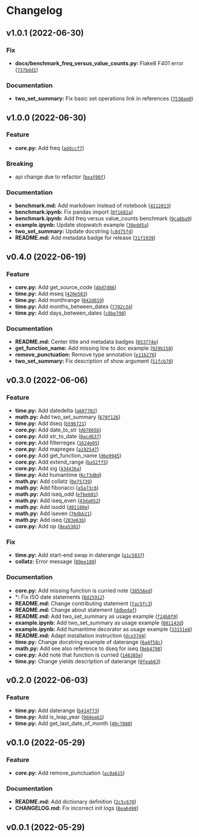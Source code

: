 # Changelog

<!--next-version-placeholder-->

## v1.0.1 (2022-06-30)
### Fix
* **docs/benchmark_freq_versus_value_counts.py:** Flake8 F401 error ([`737bdd1`](https://github.com/estripling/bumbag/commit/737bdd1623632721bd90ef4deb3b461fc5eb9b64))

### Documentation
* **two_set_summary:** Fix basic set operations link in references ([`7530ae0`](https://github.com/estripling/bumbag/commit/7530ae0ccc4a60f7abb452220d1e4cda5624d5ff))

## v1.0.0 (2022-06-30)
### Feature
* **core.py:** Add freq ([`addccf7`](https://github.com/estripling/bumbag/commit/addccf755f5eebe041eb012cdf68fa9f294dc6b3))

### Breaking
* api change due to refactor  ([`beaf08f`](https://github.com/estripling/bumbag/commit/beaf08f95b7e3534175e4bd21434bcf1e5f141e1))

### Documentation
* **benchmark.md:** Add markdown instead of notebook ([`4112013`](https://github.com/estripling/bumbag/commit/4112013af9db0d7c1449e38632e6daf8de5c2b4d))
* **benchmark.ipynb:** Fix pandas import ([`0f1602a`](https://github.com/estripling/bumbag/commit/0f1602a37e839de6ec1f02db36d0fe87cae02e98))
* **benchmark.ipynb:** Add freq versus value_counts benchmark ([`9ca8ba9`](https://github.com/estripling/bumbag/commit/9ca8ba902fbcbef313735f6f5409dda7cbc6d590))
* **example.ipynb:** Update stopwatch example ([`38edd5a`](https://github.com/estripling/bumbag/commit/38edd5a01a57eca6533b5f2604f2f426f5803c1a))
* **two_set_summary:** Update docstring ([`c8d75f4`](https://github.com/estripling/bumbag/commit/c8d75f43e86f3412b51e9e6f81bbbbabc7f6ad9b))
* **README.md:** Add metadata badge for release ([`31f1939`](https://github.com/estripling/bumbag/commit/31f1939207ec3b7d01a6c9ea617d9b194707509d))

## v0.4.0 (2022-06-19)
### Feature
* **core.py:** Add get_source_code ([`4bd7d86`](https://github.com/estripling/bumbag/commit/4bd7d865da6ac3ce878fb280883e3c074a50fe61))
* **time.py:** Add mseq ([`420e583`](https://github.com/estripling/bumbag/commit/420e583a64187513c0e0dfcca0d21d939d2dc228))
* **time.py:** Add monthrange ([`042d019`](https://github.com/estripling/bumbag/commit/042d019045f7c871c0f638ef46f54965431700e2))
* **time.py:** Add months_between_dates ([`7702c34`](https://github.com/estripling/bumbag/commit/7702c348833e0bf8832f196d9685c7b87baad3fa))
* **time.py:** Add days_between_dates ([`c8be798`](https://github.com/estripling/bumbag/commit/c8be79817ee408afd968acfce55eb60bd048b18b))

### Documentation
* **README.md:** Center title and metadata badges ([`053774e`](https://github.com/estripling/bumbag/commit/053774eb4c1c01a79c62d3e9fd9bae947d4db04d))
* **get_function_name:** Add missing line to doc example ([`929b150`](https://github.com/estripling/bumbag/commit/929b150ae2ba9cdc1422e1db6e7668120e6c806d))
* **remove_punctuation:** Remove type annotation ([`e11b276`](https://github.com/estripling/bumbag/commit/e11b276b859ade18a36fff1c1d38ddc3e0644d50))
* **two_set_summary:** Fix description of show argument ([`51fcb70`](https://github.com/estripling/bumbag/commit/51fcb70e2ddbac12c604081be3a0fd74a79a3633))

## v0.3.0 (2022-06-06)
### Feature
* **time.py:** Add datedelta ([`a687702`](https://github.com/estripling/bumbag/commit/a6877029fcdaf9c066e4e8c1e670b83c5abd8428))
* **math.py:** Add two_set_summary ([`670f126`](https://github.com/estripling/bumbag/commit/670f12628814fcbf9c4e1375f4f9867a028d201a))
* **time.py:** Add dseq ([`b59b721`](https://github.com/estripling/bumbag/commit/b59b7218fa730881382cb6fdb6f3cec9fbfaa864))
* **core.py:** Add date_to_str ([`d67865b`](https://github.com/estripling/bumbag/commit/d67865bca096d4c5e35861b269726a734fa258a1))
* **core.py:** Add str_to_date ([`0acd637`](https://github.com/estripling/bumbag/commit/0acd637f04abc08fb404fd9283cb201cb3e9d43a))
* **core.py:** Add filterregex ([`1624e05`](https://github.com/estripling/bumbag/commit/1624e0515eeb4d1a5c76531bbb20827cf92706b2))
* **core.py:** Add mapregex ([`a192547`](https://github.com/estripling/bumbag/commit/a192547d2016dec042910d10579d6eb082132651))
* **core.py:** Add get_function_name ([`d6e9945`](https://github.com/estripling/bumbag/commit/d6e9945d0d5e2fa1c0d288a9bc5175a012928e64))
* **core.py:** Add extend_range ([`ba52ff5`](https://github.com/estripling/bumbag/commit/ba52ff52f0e16a65f97fef956ce9ee03a1486b50))
* **core.py:** Add sig ([`434436a`](https://github.com/estripling/bumbag/commit/434436acdf3be855eb759a60c26a8a4039fa8422))
* **time.py:** Add humantime ([`6c73d8d`](https://github.com/estripling/bumbag/commit/6c73d8daf4444364b7a951f7d7938cb8aa1ad9ab))
* **math.py:** Add collatz ([`0e75739`](https://github.com/estripling/bumbag/commit/0e75739d3dde4b782ea2b1d12aab79eb25c62d3b))
* **math.py:** Add fibonacci ([`a5a73c6`](https://github.com/estripling/bumbag/commit/a5a73c670a06eb8099c7d3b2e9d1e3dbe18aaac3))
* **math.py:** Add iseq_odd ([`efbe601`](https://github.com/estripling/bumbag/commit/efbe601f152fa322565dd8b6939973601ee135ca))
* **math.py:** Add iseq_even ([`43da052`](https://github.com/estripling/bumbag/commit/43da052ac72c987c9fe5c48166170e163daedc82))
* **math.py:** Add isodd ([`d01180e`](https://github.com/estripling/bumbag/commit/d01180e85deff573b68e3a5dc844da26a4ef79d2))
* **math.py:** Add iseven ([`76dbb21`](https://github.com/estripling/bumbag/commit/76dbb210e7d29a8d57e53a434d9859574df4929c))
* **math.py:** Add iseq ([`203e63b`](https://github.com/estripling/bumbag/commit/203e63b297c656c77693323e76b18f8ccef2ceb7))
* **core.py:** Add op ([`8ea5301`](https://github.com/estripling/bumbag/commit/8ea530107c28f8a3eacfcdc6537caf5d91387187))

### Fix
* **time.py:** Add start-end swap in daterange ([`a1c5837`](https://github.com/estripling/bumbag/commit/a1c58377f591ff90f6281561203de3637f5f7e8e))
* **collatz:** Error message ([`89ee100`](https://github.com/estripling/bumbag/commit/89ee100d73ee7bb8a46e53e2b0abeb9753bddc57))

### Documentation
* **core.py:** Add missing function is curried note ([`38556ed`](https://github.com/estripling/bumbag/commit/38556ed2627059cd7fcbfa68962ad68ba4e28cd4))
* ***:** Fix ISO date statements ([`8d25912`](https://github.com/estripling/bumbag/commit/8d259127a731b7805100647eb9bc75cac5d901d8))
* **README.md:** Change contributing statement ([`fac5fc3`](https://github.com/estripling/bumbag/commit/fac5fc30fc92209e9027c8607d591bd44dab7732))
* **README.md:** Change about statement ([`ddbedaf`](https://github.com/estripling/bumbag/commit/ddbedaf2830cb79c77e29660d84ca61c4497c383))
* **README.md:** Add two_set_summary as usage example ([`f24b8f9`](https://github.com/estripling/bumbag/commit/f24b8f9e9b95227ea25e536afdc20a589dc13000))
* **example.ipynb:** Add two_set_summary as usage example ([`001143d`](https://github.com/estripling/bumbag/commit/001143da21cebadeb2653164bdb1939a36f7caba))
* **example.ipynb:** Add humantime decorator as usage example ([`33151e6`](https://github.com/estripling/bumbag/commit/33151e660e7624eef7989d0d71f01a8e8de3993a))
* **README.md:** Adapt installation instruction ([`dce37d4`](https://github.com/estripling/bumbag/commit/dce37d4a0005666f53e0de6712d31f67dd2f9cdb))
* **time.py:** Change docstring example of daterange ([`6a4f58c`](https://github.com/estripling/bumbag/commit/6a4f58c44bf0e40b3d227cc31c90d1deba3d5fdd))
* **math.py:** Add see also reference to dseq for iseq ([`9eb4798`](https://github.com/estripling/bumbag/commit/9eb4798b72e8fb81f6ae35805edc6793a9915dda))
* **core.py:** Add note that function is curried ([`146385e`](https://github.com/estripling/bumbag/commit/146385e683bd317c922c5debd969e4429937279f))
* **time.py:** Change yields description of daterange ([`9feab63`](https://github.com/estripling/bumbag/commit/9feab632a38ac71cad685e8d511ee6da3084e41c))

## v0.2.0 (2022-06-03)
### Feature
* **time.py:** Add daterange ([`b414f73`](https://github.com/estripling/bumbag/commit/b414f73e198bad9207ab87b5afb4eda74525d081))
* **time.py:** Add is_leap_year ([`9d4ea61`](https://github.com/estripling/bumbag/commit/9d4ea6169e4d68f31ded38136650b1ab4774db12))
* **time.py:** Add get_last_date_of_month ([`40c7088`](https://github.com/estripling/bumbag/commit/40c7088338144fc4618dab08759d227e1d368af8))

## v0.1.0 (2022-05-29)
### Feature
* **core.py:** Add remove_punctuation ([`ac0a615`](https://github.com/estripling/bumbag/commit/ac0a615c8cde2ed682baf3b98cad96c88424b919))

### Documentation
* **README.md:** Add dictionary definition ([`2c5c670`](https://github.com/estripling/bumbag/commit/2c5c6705ad1265a36fcf0fb47258338b5692c613))
* **CHANGELOG.md:** Fix incorrect init logs ([`8ea6498`](https://github.com/estripling/bumbag/commit/8ea649800f14cab66b0e545db1446d5071477ac8))

## v0.0.1 (2022-05-29)
